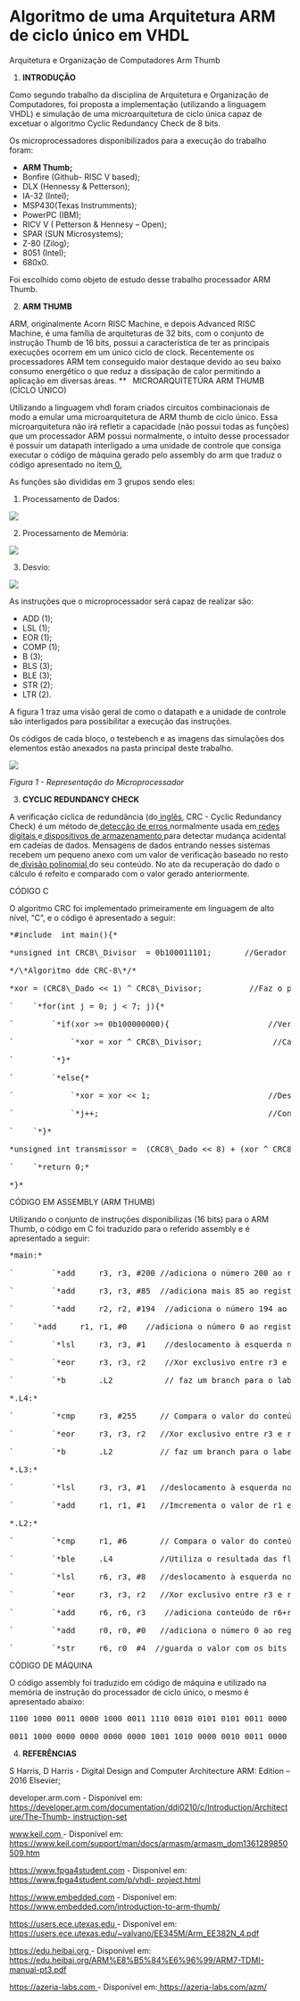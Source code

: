 
# Algoritmo de uma Arquitetura ARM de ciclo único em VHDL

Arquitetura e Organização de Computadores 
Arm Thumb  


1. **INTRODUÇÃO** 

Como segundo trabalho da disciplina de Arquitetura e Organização de Computadores, foi proposta a implementação (utilizando a linguagem VHDL) e simulação de uma microarquitetura de ciclo única capaz de excetuar o algoritmo Cyclic Redundancy Check de 8 bits. 

Os microprocessadores disponibilizados para a execução do trabalho foram: 

- **ARM Thumb;** 
- Bonfire (Github- RISC V based); 
- DLX (Hennessy & Petterson); 
- IA-32 (Intel); 
- MSP430(Texas Instrumments); 
- PowerPC (IBM); 
- RICV V ( Petterson & Hennesy – Open); 
- SPAR (SUN Microsystems); 
- Z-80 (Zilog); 
- 8051 (Intel); 
- 680x0. 

Foi escolhido como objeto de estudo desse trabalho processador ARM Thumb. 

2. **ARM THUMB** 

ARM, originalmente Acorn RISC Machine, e depois Advanced RISC Machine, é uma família de arquiteturas de 32 bits, com o conjunto de instrução Thumb de 16 bits, possui a característica de  ter  as  principais  execuções  ocorrem  em  um  único  ciclo  de  clock.  Recentemente  os processadores ARM tem conseguido maior destaque devido ao seu baixo consumo energético o que reduz a dissipação de calor permitindo a aplicação em diversas áreas. 
**
` `MICROARQUITETÚRA ARM THUMB (CÍCLO ÚNICO) 

Utilizando a linguagem vhdl foram criados circuitos combinacionais de modo a emular uma microarquitetura  de  ARM  thumb  de  ciclo  único.  Essa  microarquitetura  não  irá  refletir  a capacidade (não possui todas as funções) que um processador ARM possui normalmente, o intuito desse processador é possuir um datapath interligado a uma unidade de controle que consiga executar o código de máquina gerado pelo assembly do arm que traduz o código apresentado no item[ 0.](#_page3_x40.00_y608.52)  

As funções são divididas em 3 grupos sendo eles: 

1) Processamento de Dados: 

![](Aspose.Words.93c67862-f521-487b-9a5a-4eab0ff0ed73.005.png)

2) Processamento de Memória: 

![](Aspose.Words.93c67862-f521-487b-9a5a-4eab0ff0ed73.006.png)

3) Desvio: 

![](Aspose.Words.93c67862-f521-487b-9a5a-4eab0ff0ed73.007.png)

As instruções que o microprocessador será capaz de realizar são: 

- ADD (1); 
- LSL (1); 
- EOR (1); 
- COMP (1); 
- B (3); 
- BLS (3); 
- BLE (3); 
- STR (2); 
- LTR (2). 

A figura 1 traz uma visão geral de como o datapath e a unidade de controle são interligados para possibilitar a execução das instruções. 

Os códigos de cada bloco, o testebench e as imagens das simulações dos elementos estão anexados na pasta principal deste trabalho. 

![](Aspose.Words.93c67862-f521-487b-9a5a-4eab0ff0ed73.008.jpeg)

*Figura 1 -  Representação do Microprocessador* 

3. **CYCLIC REDUNDANCY CHECK** 

A verificação cíclica de redundância (do[ inglês,](https://pt.wikipedia.org/wiki/L%C3%ADngua_inglesa) CRC - Cyclic Redundancy Check) é um método de[ detecção de erros ](https://pt.wikipedia.org/wiki/Detec%C3%A7%C3%A3o_e_corre%C3%A7%C3%A3o_de_erros)normalmente usada em[ redes digitais ](https://pt.wikipedia.org/wiki/Rede_digital)e[ dispositivos de armazenamento ](https://pt.wikipedia.org/wiki/Dispositivo_de_armazenamento)para detectar mudança acidental em cadeias de dados. Mensagens de dados entrando nesses sistemas recebem um pequeno anexo com um valor de verificação baseado no resto de[ divisão polinomial ](https://pt.wikipedia.org/wiki/Divis%C3%A3o_polinomial)do seu conteúdo. No ato da recuperação do dado o cálculo é refeito e comparado com o valor gerado anteriormente. 

CÓDIGO C 

O algoritmo CRC foi implementado primeiramente em linguagem de alto nível, “C”, e o código é apresentado a seguir: 

<pre>
*#include <stdio.h> int main(){* 

*unsigned int CRC8\_Divisor  = 0b100011101;       //Gerador + 1 (bits) unsigned int CRC8\_Dado     = 0b11000010;        //Polinomio* 

*/\*Algoritmo dde CRC-8\*/* 

*xor = (CRC8\_Dado << 1) ^ CRC8\_Divisor;          //Faz o primeiro deslocamento e exclusivo* 

`    `*for(int j = 0; j < 7; j){* 

`        `*if(xor >= 0b100000000){                     //Verifica se o deslocamento até o bit 9* 

`            `*xor = xor ^ CRC8\_Divisor;               //Caso tem 1 no nono bit faz o exclusivo* 

`        `*}* 

`        `*else{* 

`            `*xor = xor << 1;                         //Desloca o bit em bit* 

`            `*j++;                                    //Contador de controle de "Zeros da extensão 0x00"         }* 

`    `*}* 

*unsigned int transmissor =  (CRC8\_Dado << 8) + (xor ^ CRC8\_Divisor); //Passando polinomio e bits de verificação* 

`    `*return 0;* 

*}* 
</pre>

CÓDIGO EM ASSEMBLY (ARM THUMB) 

Utilizando o conjunto de instruções disponibilizas (16 bits) para o ARM Thumb, o código em C foi traduzido para o referido assembly e é apresentado a seguir: 

<pre>
*main:* 

`        `*add     r3, r3, #200 //adiciona o número 200 ao registrador r3* 

`        `*add     r3, r3, #85  //adiciona mais 85 ao registrador r3 (285)*        

`        `*add     r2, r2, #194  //adiciona o número 194 ao registrador r2*        

`    `*add     r1, r1, #0    //adiciona o número 0 ao registrador r1*        

`        `*lsl     r3, r3, #1    //deslocamento à esquerda no conteúdo do r3 em 1* 

`        `*eor     r3, r3, r2    //Xor exclusivo entre r3 e r2, guardando o resultado em r3*     

`        `*b       .L2           // faz um branch para o label L2;*        

*.L4:* 

`        `*cmp     r3, #255     // Compara o valor do conteúdo do registrador r3 com 255 e seta as flags NZCV                   bls     .L3          //Utiliza o resultada das flags NZVC para ir ir ao Label L3 ou não*          

`        `*eor     r3, r3, r2   //Xor exclusivo entre r3 e r2, guardando o resultado em r3*        

`        `*b       .L2          // faz um branch para o label L2;*        

*.L3:* 

`        `*lsl     r3, r3, #1   //deslocamento à esquerda no conteúdo do r3 em 1*         

`        `*add     r1, r1, #1   //Imcrementa o valor de r1 em 1 a cada loop*          

*.L2:* 

`        `*cmp     r1, #6       // Compara o valor do conteúdo do registrador r1 com 6 e seta as flags NZCV*      

`        `*ble     .L4          //Utiliza o resultada das flags NZVC para ir ir ao Label L4 ou não*       

`        `*lsl     r6, r3, #8   //deslocamento à esquerda no conteúdo do r3 em 8 e salva em r6*       

`        `*eor     r3, r3, r2   //Xor exclusivo entre r3 e r2, guardando o resultado em r3*       

`        `*add     r6, r6, r3    //adiciona conteúdo de r6+r3 em r6* 

`        `*add     r0, r0, #0   //adiciona o número 0 ao registrador r0* 

`        `*str     r6, r0  #4  //guarda o valor com os bits de verificação* 
</pre>

CÓDIGO DE MÁQUINA 

O código assembly foi traduzido em código de máquina e utilizado na memória de instrução do processador de ciclo único, o mesmo é apresentado abaixo:  

<pre>
1100 1000 0011 0000 1000 0011 1110 0010 0101 0101 0011 0000 1000 0011 1110 0010 1100 0010 0010 0000 1000 0010 1110 0010 1110 0001 1010 0000 0011 00001000 0011 0000 0020 0011 0000 0010 0011 1110 0000 0100 0000 0000 0000 0000 0000 1110 1010 1111 1111 0011 0000 0101 0011 1110 0011 

0011 1000 0000 0000 0000 0000 1001 1010 0000 0010 0011 0000 0010 0011 1110 0000 0100 0000 0000 0000 0000 0000 1110 0000 0100 0000 0000 0000 0000 0000 1110 1010 1110 0001 1010 0000 0011 00001000 0011 0000 0001 0001 0000 1000 0001 1110 0010 0000 0110 0001 0000 0101 0001 1110 0011 0010 1000 0000 0000 0000 0000 1101 1010 1110 0001 1010 0000 0110 01000000 0011 0000 0010 0011 0000 0010 0011 1110 0000 0000 0011 0110 0000 1000 0110 1110 0000 0000 0000 0000 0000 1000 0000 1110 0010 
</pre>
4. **REFERÊNCIAS**  

S Harris, D Harris - Digital Design and Computer Architecture ARM: Edition – 2016 Elsevier; 

developer.arm.com - Disponível em: [https://developer.arm.com/documentation/ddi0210/c/Introduction/Architecture/The-Thumb- instruction-set ](https://developer.arm.com/documentation/ddi0210/c/Introduction/Architecture/The-Thumb-instruction-set)

[www.keil.com ](http://www.keil.com/)- Disponível em: [https://www.keil.com/support/man/docs/armasm/armasm_dom1361289850509.htm ](https://www.keil.com/support/man/docs/armasm/armasm_dom1361289850509.htm)

https://www.fpga4student.com - Disponível em:[ https://www.fpga4student.com/p/vhdl- project.html ](https://www.fpga4student.com/p/vhdl-project.html)

https://www.embedded.com - Disponível em:  [https://www.embedded.com/introduction-to-arm-thumb/ ](https://www.embedded.com/introduction-to-arm-thumb/)

[https://users.ece.utexas.edu ](https://users.ece.utexas.edu/)- Disponível em: [https://users.ece.utexas.edu/~valvano/EE345M/Arm_EE382N_4.pdf ](https://users.ece.utexas.edu/~valvano/EE345M/Arm_EE382N_4.pdf)

[https://edu.heibai.org ](https://edu.heibai.org/)- Disponível em: [https://edu.heibai.org/ARM%E8%B5%84%E6%96%99/ARM7-TDMI-manual-pt3.pdf ](https://edu.heibai.org/ARM%E8%B5%84%E6%96%99/ARM7-TDMI-manual-pt3.pdf)

[https://azeria-labs.com ](https://azeria-labs.com/)- Disponível em:[ https://azeria-labs.com/azm/ ](https://azeria-labs.com/azm/) 
